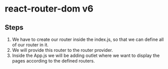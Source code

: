 # **react-router-dom v6**

## **Steps**

1. We have to create our router inside the index.js, so that we can define all of our router in it.
2. We will provide this router to the router provider.
3. Inside the App.js we will be adding outlet where we want to display the pages according to the defined routers.
